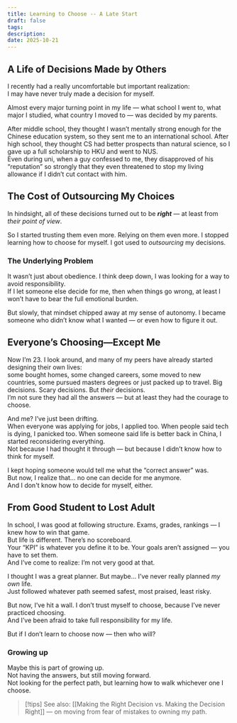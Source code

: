 ```yaml
---
title: Learning to Choose -- A Late Start
draft: false
tags:
description:
date: 2025-10-21
---
```

## A Life of Decisions Made by Others

I recently had a really uncomfortable but important realization:  
I may have never truly made a decision for myself.

Almost every major turning point in my life — what school I went to, what major I studied, what country I moved to — was decided by my parents.

After middle school, they thought I wasn’t mentally strong enough for the Chinese education system, so they sent me to an international school. After high school, they thought CS had better prospects than natural science, so I gave up a full scholarship to HKU and went to NUS.  
Even during uni, when a guy confessed to me, they disapproved of his “reputation” so strongly that they even threatened to stop my living allowance if I didn’t cut contact with him. 

## The Cost of Outsourcing My Choices

In hindsight, all of these decisions turned out to be ***right*** — at least from *their point of view*.

So I started trusting them even more. Relying on them even more. I stopped learning how to choose for myself. I got used to *outsourcing* my decisions.

### The Underlying Problem

It wasn’t just about obedience. I think deep down, I was looking for a way to avoid responsibility.  
If I let someone else decide for me, then when things go wrong, at least I won’t have to bear the full emotional burden.  

But slowly, that mindset chipped away at my sense of autonomy. I became someone who didn’t know what I wanted — or even how to figure it out.

## Everyone’s Choosing—Except Me

Now I’m 23. I look around, and many of my peers have already started designing their own lives:  
some bought homes, some changed careers, some moved to new countries, some pursued masters degrees or just packed up to travel. Big decisions. Scary decisions. But _their_ decisions.  
I’m not sure they had all the answers — but at least they had the courage to choose.

And me? I’ve just been drifting.  
When everyone was applying for jobs, I applied too. When people said tech is dying, I panicked too. When someone said life is better back in China, I started reconsidering everything.  
Not because I had thought it through — but because I didn’t know how to think for myself.

I kept hoping someone would tell me what the “correct answer” was.  
But now, I realize that… no one can decide for me anymore.  
And I don't know how to decide for myself, either.

## From Good Student to Lost Adult

In school, I was good at following structure. Exams, grades, rankings — I knew how to win that game.  
But life is different. There’s no scoreboard.  
Your “KPI” is whatever you define it to be. Your goals aren’t assigned — you have to set them.  
And I’ve come to realize: I’m not very good at that.

I thought I was a great planner. But maybe… I’ve never really planned _my own_ life.  
Just followed whatever path seemed safest, most praised, least risky.

But now, I’ve hit a wall. I don’t trust myself to choose, because I’ve never practiced choosing.  
And I’ve been afraid to take full responsibility for my life.

But if I don’t learn to choose now — then who will?

### Growing up 

Maybe this is part of growing up.  
Not having the answers, but still moving forward.  
Not looking for the perfect path, but learning how to walk whichever one I choose.


> [!tips]
> See also: [[Making the Right Decision vs. Making the Decision Right]] — on moving from fear of mistakes to owning my path.

